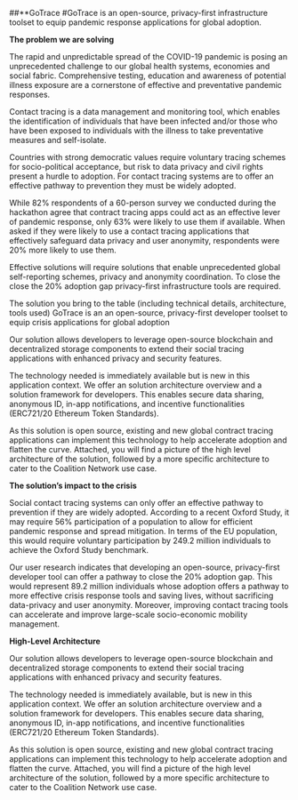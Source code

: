 ##**GoTrace
#GoTrace is an open-source, privacy-first infrastructure toolset to equip pandemic response applications for global adoption.

**The problem we are solving**

The rapid and unpredictable spread of the COVID-19 pandemic is posing an unprecedented challenge to our global health systems, economies and social fabric. Comprehensive testing, education and awareness of potential illness exposure are a cornerstone of effective and preventative pandemic responses.

Contact tracing is a data management and monitoring tool, which enables the identification of individuals that have been infected and/or those who have been exposed to individuals with the illness to take preventative measures and self-isolate.

Countries with strong democratic values require voluntary tracing schemes for socio-political acceptance, but risk to data privacy and civil rights present a hurdle to adoption. For contact tracing systems are to offer an effective pathway to prevention they must be widely adopted.

While 82% respondents of a 60-person survey we conducted during the hackathon agree that contract tracing apps could act as an effective lever of pandemic response, only 63% were likely to use them if available. When asked if they were likely to use a contact tracing applications that effectively safeguard data privacy and user anonymity, respondents were 20% more likely to use them.

Effective solutions will require solutions that enable unprecedented global self-reporting schemes, privacy and anonymity coordination. To close the close the 20% adoption gap privacy-first infrastructure tools are required.

The solution you bring to the table (including technical details, architecture, tools used)
GoTrace is an an open-source, privacy-first developer toolset to equip crisis applications for global adoption

Our solution allows developers to leverage open-source blockchain and decentralized storage components to extend their social tracing applications with enhanced privacy and security features.

The technology needed is immediately available but is new in this application context. We offer an solution architecture overview and a solution framework for developers. This enables secure data sharing, anonymous ID, in-app notifications, and incentive functionalities (ERC721/20 Ethereum Token Standards).

As this solution is open source, existing and new global contract tracing applications can implement this technology to help accelerate adoption and flatten the curve. Attached, you will find a picture of the high level architecture of the solution, followed by a more specific architecture to cater to the Coalition Network use case.

**The solution’s impact to the crisis**

Social contact tracing systems can only offer an effective pathway to prevention if they are widely adopted. According to a recent Oxford Study, it may require 56% participation of a population to allow for efficient pandemic response and spread mitigation. In terms of the EU population, this would require voluntary participation by 249.2 million individuals to achieve the Oxford Study benchmark.

Our user research indicates that developing an open-source, privacy-first developer tool can offer a pathway to close the 20% adoption gap. This would represent 89.2 million individuals whose adoption offers a pathway to more effective crisis response tools and saving lives, without sacrificing data-privacy and user anonymity. Moreover, improving contact tracing tools can accelerate and improve large-scale socio-economic mobility management.

**High-Level Architecture**

Our solution allows developers to leverage open-source blockchain and decentralized storage components to extend their social tracing applications with enhanced privacy and security features.



The technology needed is immediately available, but is new in this application context. We offer an solution architecture overview and a solution framework for developers. This enables secure data sharing, anonymous ID, in-app notifications, and incentive functionalities (ERC721/20 Ethereum Token Standards).

As this solution is open source, existing and new global contract tracing applications can implement this technology to help accelerate adoption and flatten the curve. Attached, you will find a picture of the high level architecture of the solution, followed by a more specific architecture to cater to the Coalition Network use case.
